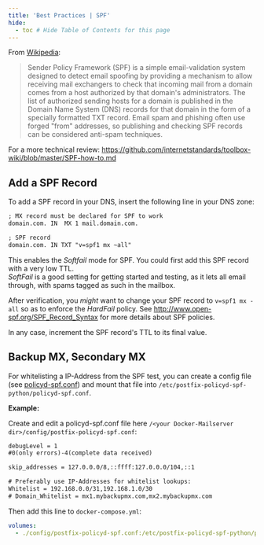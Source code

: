 ```yaml
---
title: 'Best Practices | SPF'
hide:
  - toc # Hide Table of Contents for this page
---
```


From [Wikipedia](https://en.wikipedia.org/wiki/Sender_Policy_Framework):

> Sender Policy Framework (SPF) is a simple email-validation system designed to detect email spoofing by providing a mechanism to allow receiving mail exchangers to check that incoming mail from a domain comes from a host authorized by that domain's administrators. The list of authorized sending hosts for a domain is published in the Domain Name System (DNS) records for that domain in the form of a specially formatted TXT record. Email spam and phishing often use forged "from" addresses, so publishing and checking SPF records can be considered anti-spam techniques.

For a more technical review: https://github.com/internetstandards/toolbox-wiki/blob/master/SPF-how-to.md

## Add a SPF Record

To add a SPF record in your DNS, insert the following line in your DNS zone:

```txt
; MX record must be declared for SPF to work
domain.com. IN  MX 1 mail.domain.com.

; SPF record
domain.com. IN TXT "v=spf1 mx ~all" 
```

This enables the _Softfail_ mode for SPF. You could first add this SPF record with a very low TTL.  
_SoftFail_ is a good setting for getting started and testing, as it lets all email through, with spams tagged as such in the mailbox.

After verification, you _might_ want to change your SPF record to `v=spf1 mx -all` so as to enforce the _HardFail_ policy. See http://www.open-spf.org/SPF_Record_Syntax for more details about SPF policies.

In any case, increment the SPF record's TTL to its final value.

## Backup MX, Secondary MX

For whitelisting a IP-Address from the SPF test, you can create a config file (see [policyd-spf.conf](https://www.linuxcertif.com/man/5/policyd-spf.conf)) and mount that file into `/etc/postfix-policyd-spf-python/policyd-spf.conf`.

**Example:**

Create and edit a policyd-spf.conf file here `/<your Docker-Mailserver dir>/config/postfix-policyd-spf.conf`:

```txt
debugLevel = 1
#0(only errors)-4(complete data received)

skip_addresses = 127.0.0.0/8,::ffff:127.0.0.0/104,::1

# Preferably use IP-Addresses for whitelist lookups:
Whitelist = 192.168.0.0/31,192.168.1.0/30
# Domain_Whitelist = mx1.mybackupmx.com,mx2.mybackupmx.com
```

Then add this line to `docker-compose.yml`:

```yaml
volumes:
  - ./config/postfix-policyd-spf.conf:/etc/postfix-policyd-spf-python/policyd-spf.conf
```
